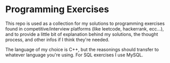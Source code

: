 # Programming Exercises

This repo is used as a collection for my solutions to programming exercises found in competitive/interview platforms (like leetcode, hackerrank, ecc...), and to provide a little bit of explanation behind my solutions, the thought process, and other infos if I think they're needed.

The language of my choice is C++, but the reasonings should transfer to whatever language you're using.
For SQL exercises I use MySQL.
